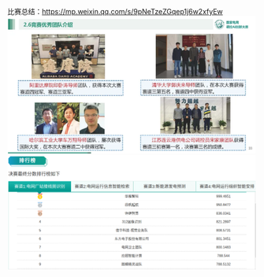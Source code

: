 比赛总结：https://mp.weixin.qq.com/s/9pNeTzeZGqep1j6w2xfyEw
![img.png](util_imgs/img_17.png)
![img_1.png](util_imgs/img_18.png)